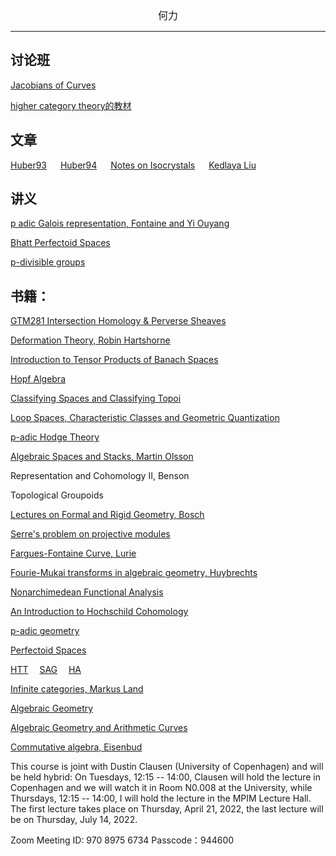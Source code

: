 

<center><font size=3>何力 </font></center>





---

## 讨论班
[Jacobians of Curves](/jacobians.pdf)


[higher category theory的教材](https://math.stackexchange.com/questions/1275964/textbooks-on-higher-category-theory)

## 文章
[Huber93](/Huber93.pdf)  &emsp; [Huber94](/Huber94.pdf)
&emsp; [Notes on Isocrystals](/1606.01321.pdf)
&emsp;
[Kedlaya Liu](/Kedlaya_Liu.pdf)


## 讲义
[p adic Galois representation, Fontaine and Yi Ouyang](/p-adic_Galois_表示.pdf)

[Bhatt Perfectoid Spaces](/BhattPerfd.pdf)


[p-divisible groups](/p-divisible_groups.pdf)



##  书籍：
[GTM281 Intersection Homology & Perverse Sheaves](/GTM281_perverse_sheaves.pdf)

[Deformation Theory, Robin Hartshorne](/Deformation_Theory.pdf)

[Introduction to Tensor Products of Banach Spaces](/Introduction_to_Tensor_Products_of_Banach_Spaces.pdf)

[Hopf Algebra](/Hopf_Algebra.pdf)

[Classifying Spaces and Classifying Topoi](/Classifying_Spaces_and_Classifying_Topoi.pdf)

[Loop Spaces, Characteristic Classes and Geometric Quantization](/Loop_spaces_characteristic_classes.pdf)

[p-adic Hodge Theory](/Bhattp-adicHodgeTheory.pdf)

[Algebraic Spaces and Stacks, Martin Olsson](/Algebraic_Spaces_and_Stacks.pdf)

Representation and Cohomology II, Benson

Topological Groupoids

[Lectures on Formal and Rigid Geometry, Bosch](/Lectures_on_Formal&Rigid_Geometry_Bosch.pdf)

[Serre's problem on projective modules](/Serre's_problem_on_projective_modules.pdf)

[Fargues-Fontaine Curve, Lurie](/FF_Curve.pdf)

[Fourie-Mukai transforms in algebraic geometry, Huybrechts](/FM_H.pdf)

[Nonarchimedean Functional Analysis](/Nonarchimedean_functional_analysis.pdf)

[An Introduction to Hochschild Cohomology](/Hochschild_Cohomology.pdf)

[p-adic geometry](/Berkeley_.pdf)

[Perfectoid Spaces](/Perfectoidspaces_AMS.pdf)

[HTT](/HTT.pdf)&emsp; 
[SAG](/SAG.pdf)&emsp; 
[HA](/HA.pdf)

[Infinite categories, Markus Land](/Introduction_to_Infinity_Categories.pdf)

[Algebraic Geometry](/AG_I.pdf)

[Algebraic Geometry and Arithmetic Curves](/LiuQing.pdf)

[Commutative algebra, Eisenbud](/Eisenbud.pdf)


This course is joint with Dustin Clausen (University of Copenhagen) and will be held hybrid: On Tuesdays, 12:15 -- 14:00, Clausen will hold the lecture in Copenhagen and we will watch it in Room N0.008 at the University, while Thursdays, 12:15 -- 14:00, I will hold the lecture in the MPIM Lecture Hall. The first lecture takes place on Thursday, April 21, 2022, the last lecture will be on Thursday, July 14, 2022.

Zoom Meeting ID: 970 8975 6734   Passcode：944600



